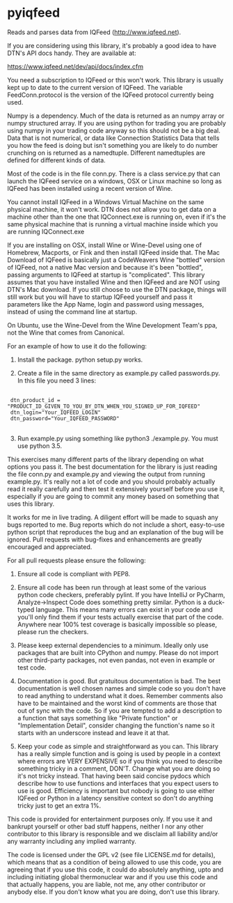 # pyiqfeed 

Reads and parses data from IQFeed (http://www.iqfeed.net).

If you are considering using this library, it's probably a good idea
to have DTN's API docs handy. They are available at:

https://www.iqfeed.net/dev/api/docs/index.cfm

You need a subscription to IQFeed or this won't work. This library is
usually kept up to date to the current version of IQFeed. The variable
FeedConn.protocol is the version of the IQFeed protocol currently being
used.

Numpy is a dependency. Much of the data is returned as an numpy array
or numpy structured array. If you are using python for trading you are
probably using numpy in your trading code anyway so this should not be
a big deal. Data that is not numerical, or data like Connection
Statistics Data that tells you how the feed is doing but isn't something
you are likely to do number crunching on is returned as a namedtuple.
Different namedtuples are defined for different kinds of data.

Most of the code is in the file conn.py. There is a class service.py
that can launch the IQFeed service on a windows, OSX or Linux 
machine so long as IQFeed has been installed using a recent version of
Wine.

You cannot install IQFeed in a Windows Virtual Machine on the same
physical machine, it won't work. DTN does not allow you to get data on a
machine other than the one that IQConnect.exe is running on, even if it's
the same physical machine that is running a virtual machine inside which you
are running IQConnect.exe

If you are installing on OSX, install Wine or Wine-Devel using one of
Homebrew, Macports, or Fink and then install IQFeed inside that. The Mac
Download of IQFeed is basically just a CodeWeavers Wine "bottled" version
of IQFeed, not a native Mac version and because it's been "bottled", passing
arguments to IQFeed at startup is "complicated". This library assumes that
you have installed Wine and then IQFeed and are NOT using DTN's Mac download.
If you still choose to use the DTN package, things will still work but you
will have to startup IQFeed yourself and pass it parameters like the App Name,
login and password using messages, instead of using the command line at
startup.

On Ubuntu, use the Wine-Devel from the Wine Development Team's ppa, not the
Wine that comes from Canonical.

For an example of how to use it do the following:

1. Install the package. python setup.py works.

2. Create a file in the same directory as example.py called passwords.py.
In this file you need 3 lines:

<pre> <code>
 dtn_product_id = "PRODUCT_ID_GIVEN_TO_YOU_BY_DTN_WHEN_YOU_SIGNED_UP_FOR_IQFEED"
 dtn_login="Your_IQFEED_LOGIN"
 dtn_password="Your_IQFEED_PASSWORD"
 </code> </pre>
 
3. Run example.py using something like python3 ./example.py. You must use
python 3.5.

This exercises many different parts of the library depending on what options
you pass it. The best documentation for the library is just reading the file
conn.py and example.py and viewing the output from running example.py. It's
really not a lot of code and you should probably actually read it really
carefully and then test it extensively yourself before you use it, especially
if you are going to commit any money based on something that uses this library.

It works for me in live trading. A diligent effort will be made to
squash any bugs reported to me. Bug reports which do not include a short,
easy-to-use python script that reproduces the bug and an explanation of
the bug will be ignored. Pull requests with bug-fixes and enhancements
are greatly encouraged and appreciated.

For all pull requests please ensure the following:

1. Ensure all code is compliant with PEP8.

2. Ensure all code has been run through at least some of the various python
 code checkers, preferably pylint. If you have IntelliJ or PyCharm, 
 Analyze->Inspect Code does something pretty similar. Python is a duck-typed
 language. This means many errors can exist in your code and you'll only
 find them if your tests actually exercise that part of the code.  Anywhere
 near 100% test coverage is basically impossible so please, please run the
 checkers.

3. Please keep external dependencies to a minimum. Ideally only use packages
 that are built into CPython and numpy. Please do not import other third-party
 packages, not even pandas, not even in example or test code.

4. Documentation is good. But gratuitous documentation is bad. The best
 documentation is well chosen names and simple code so you don't have to read
 anything to understand what it does. Remember comments also have to be
 maintained and the worst kind of comments are those that out of sync with the
 code. So if you are tempted to add a description to a function that says
 something like "Private function" or "Implementation Detail", consider
 changing the function's name so it starts with an underscore instead and
 leave it at that.
 
 5. Keep your code as simple and straightforward as you can. This library has
 a really simple function and is going is used by people in a context where
 errors are VERY EXPENSIVE so if you think you need to describe something
 tricky in a comment, DON'T. Change what you are doing so it's not tricky
 instead. That having been said concise pydocs which describe how to use
 functions and interfaces that you expect users to use is good. Efficiency
 is important but nobody is going to use either IQFeed or Python in a latency
 sensitive context so don't do anything tricky just to get an extra 1%.
 
This code is provided for entertainment purposes only.  If you use it and
bankrupt yourself or other bad stuff happens, neither I nor any other
contributor to this library is responsible and we disclaim all liability
and/or any warranty including any implied warranty.

The code is licensed under the GPL v2 (see file LICENSE.md for details), which
means that as a condition of being allowed to use this code, you are agreeing
that if you use this code, it could do absolutely anything, upto and including
initiating global thermonuclear war and if you use this code and that actually
happens, you are liable, not me, any other contributor or anybody else. If you
don't know what you are doing, don't use this library.

